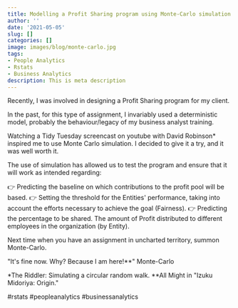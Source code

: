 ```yaml
---
title: Modelling a Profit Sharing program using Monte-Carlo simulation in R
author: ''
date: '2021-05-05'
slug: []
categories: []
image: images/blog/monte-carlo.jpg
tags:
- People Analytics
- Rstats
- Business Analytics
description: This is meta description
---
```

Recently, I was involved in designing a Profit Sharing program for my client.

In the past, for this type of assignment, I invariably used a deterministic model, probably the behaviour/legacy of my business analyst training.

Watching a Tidy Tuesday screencast on youtube with David Robinson* inspired me to use Monte Carlo simulation. I decided to give it a try, and it was well worth it.

The use of simulation has allowed us to test the program and ensure that it will work as intended regarding:

👉 Predicting the baseline on which contributions to the profit pool will be based.
👉 Setting the threshold for the Entities' performance, taking into account the efforts necessary to achieve the goal (Fairness).
👉 Predicting the percentage to be shared. The amount of Profit distributed to different employees in the organization (by Entity).

Next time when you have an assignment in uncharted territory, summon Monte-Carlo.

"It's fine now. Why? Because I am here!**" Monte-Carlo

*The Riddler: Simulating a circular random walk.
**All Might in "Izuku Midoriya: Origin."

#rstats #peopleanalytics #businessanalytics
